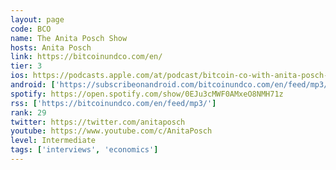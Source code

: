 ```yaml
---
layout: page
code: BCO
name: The Anita Posch Show
hosts: Anita Posch
link: https://bitcoinundco.com/en/
tier: 3
ios: https://podcasts.apple.com/at/podcast/bitcoin-co-with-anita-posch-english/id1432576313
android: ['https://subscribeonandroid.com/bitcoinundco.com/en/feed/mp3/']
spotify: https://open.spotify.com/show/0EJu3cMWF0AMxeO8NMH71z
rss: ['https://bitcoinundco.com/en/feed/mp3/']
rank: 29
twitter: https://twitter.com/anitaposch
youtube: https://www.youtube.com/c/AnitaPosch
level: Intermediate
tags: ['interviews', 'economics']
---
```

